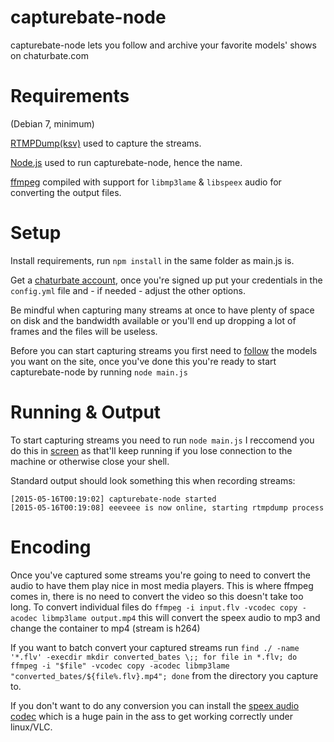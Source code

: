 capturebate-node
==========

capturebate-node lets you follow and archive your favorite models' shows on chaturbate.com

Requirements
==========
(Debian 7, minimum)

[RTMPDump(ksv)](https://github.com/BurntSushi/rtmpdump-ksv) used to capture the streams.

[Node.js](https://nodejs.org/download/) used to run capturebate-node, hence the name.

[ffmpeg](https://www.ffmpeg.org/download.html) compiled with support for `libmp3lame` & `libspeex` audio for converting the output files.

Setup
===========

Install requirements, run `npm install` in the same folder as main.js is.

Get a [chaturbate account](https://chaturbate.com/accounts/register/), once you're signed up put your credentials in the `config.yml` file and - if needed - adjust the other options.

Be mindful when capturing many streams at once to have plenty of space on disk and the bandwidth available or you'll end up dropping a lot of frames and the files will be useless.

Before you can start capturing streams you first need to [follow](https://i.imgur.com/o9QyAVC.png) the models you want on the site, once you've done this you're ready to start capturebate-node by running `node main.js`

Running & Output
===========

To start capturing streams you need to run `node main.js` I reccomend you do this in [screen](https://www.gnu.org/software/screen/) as that'll keep running if you lose connection to the machine or otherwise close your shell.

Standard output should look something this when recording streams:

	[2015-05-16T00:19:02] capturebate-node started
	[2015-05-16T00:19:08] eeeveee is now online, starting rtmpdump process

Encoding
===========

Once you've captured some streams you're going to need to convert the audio to have them play nice in most media players. This is where ffmpeg comes in, there is no need to convert the video so this doesn't take too long. To convert individual files do `ffmpeg -i input.flv -vcodec copy -acodec libmp3lame output.mp4` this will convert the speex audio to mp3 and change the container to mp4 (stream is h264)

If you want to batch convert your captured streams run `find ./ -name '*.flv' -execdir mkdir converted_bates \;; for file in *.flv; do ffmpeg -i "$file" -vcodec copy -acodec libmp3lame "converted_bates/${file%.flv}.mp4"; done` from the directory you capture to.

If you don't want to do any conversion you can install the [speex audio codec](http://speex.org/downloads/) which is a huge pain in the ass to get working correctly under linux/VLC.
